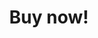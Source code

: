 ---
layout: page
title: Buy now!
menu: true
order: 4
external: https://app.simplegoods.co/i/AQTTVBOE
---